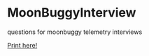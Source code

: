 # MoonBuggyInterview
questions for moonbuggy telemetry interviews

[Print here!](https://gitprint.com/jaortiz117/MoonBuggyInterview/blob/master/INTERVIEW.md)
